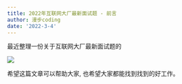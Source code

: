 ```yaml
---
title: 2022年互联网大厂最新面试题 - 前言
author: 漫步coding
date: '2022-3-4'
---
```



最近整理一份关于互联网大厂最新面试题的

![](https://images.xiaozhuanlan.com/uploads/photo/2022/5cb0c91e-fd83-4a04-8df6-65fb602b3834.png)

希望这篇文章可以帮助大家, 也希望大家都能找到找到的好工作。

